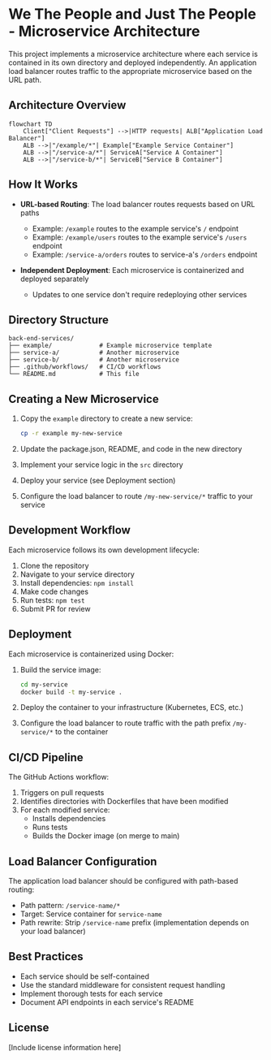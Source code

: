 # We The People and Just The People - Microservice Architecture

This project implements a microservice architecture where each service is contained in its own directory and deployed independently. An application load balancer routes traffic to the appropriate microservice based on the URL path.

## Architecture Overview

```mermaid
flowchart TD
    Client["Client Requests"] -->|HTTP requests| ALB["Application Load Balancer"]
    ALB -->|"/example/*"| Example["Example Service Container"]
    ALB -->|"/service-a/*"| ServiceA["Service A Container"]
    ALB -->|"/service-b/*"| ServiceB["Service B Container"]
```

## How It Works

- **URL-based Routing**: The load balancer routes requests based on URL paths
  - Example: `/example` routes to the example service's `/` endpoint
  - Example: `/example/users` routes to the example service's `/users` endpoint
  - Example: `/service-a/orders` routes to service-a's `/orders` endpoint

- **Independent Deployment**: Each microservice is containerized and deployed separately
  - Updates to one service don't require redeploying other services

## Directory Structure

```
back-end-services/
├── example/             # Example microservice template
├── service-a/           # Another microservice
├── service-b/           # Another microservice
├── .github/workflows/   # CI/CD workflows
└── README.md            # This file
```

## Creating a New Microservice

1. Copy the `example` directory to create a new service:
   ```bash
   cp -r example my-new-service
   ```

2. Update the package.json, README, and code in the new directory

3. Implement your service logic in the `src` directory

4. Deploy your service (see Deployment section)

5. Configure the load balancer to route `/my-new-service/*` traffic to your service

## Development Workflow

Each microservice follows its own development lifecycle:

1. Clone the repository
2. Navigate to your service directory
3. Install dependencies: `npm install`
4. Make code changes
5. Run tests: `npm test`
6. Submit PR for review

## Deployment

Each microservice is containerized using Docker:

1. Build the service image:
   ```bash
   cd my-service
   docker build -t my-service .
   ```

2. Deploy the container to your infrastructure (Kubernetes, ECS, etc.)

3. Configure the load balancer to route traffic with the path prefix `/my-service/*` to the container

## CI/CD Pipeline

The GitHub Actions workflow:

1. Triggers on pull requests
2. Identifies directories with Dockerfiles that have been modified
3. For each modified service:
   - Installs dependencies
   - Runs tests
   - Builds the Docker image (on merge to main)

## Load Balancer Configuration

The application load balancer should be configured with path-based routing:

- Path pattern: `/service-name/*`
- Target: Service container for `service-name`
- Path rewrite: Strip `/service-name` prefix (implementation depends on your load balancer)

## Best Practices

- Each service should be self-contained
- Use the standard middleware for consistent request handling
- Implement thorough tests for each service
- Document API endpoints in each service's README

## License

[Include license information here]